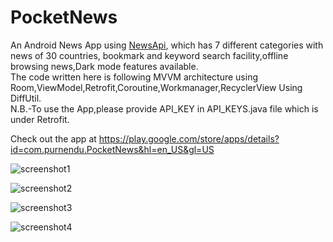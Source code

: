 # PocketNews
An Android News App using [NewsApi](https://newsapi.org/), which has 7 different categories with news 
of 30 countries, bookmark and keyword search facility,offline browsing news,Dark mode features available.\
The code written here is following MVVM architecture using Room,ViewModel,Retrofit,Coroutine,Workmanager,RecyclerView Using DiffUtil.\
N.B.-To use the App,please provide API_KEY in API_KEYS.java file which is under Retrofit.

Check out the app at https://play.google.com/store/apps/details?id=com.purnendu.PocketNews&hl=en_US&gl=US

![screenshot1](https://user-images.githubusercontent.com/69786552/103310473-bb412000-4a3d-11eb-9de8-c268b89bad38.jpg)

![screenshot2](https://user-images.githubusercontent.com/69786552/103310493-c1370100-4a3d-11eb-9f66-666403a98608.jpg)

![screenshot3](https://user-images.githubusercontent.com/69786552/103310510-c85e0f00-4a3d-11eb-93e6-3227840de35c.jpg)

![screenshot4](https://user-images.githubusercontent.com/69786552/103310518-cc8a2c80-4a3d-11eb-813d-fcb78a879dbb.jpg)

